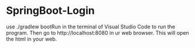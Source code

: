 # SpringBoot-Login
use ./gradlew bootRun in the terminal of Visual Studio Code to run the program. 
Then go to http://localhost:8080 in ur web browser. This will open the html in your web.
